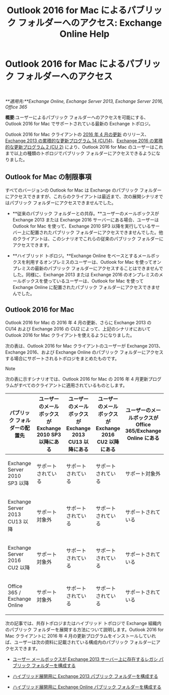 ﻿---
title: 'Outlook 2016 for Mac によるパブリック フォルダーへのアクセス: Exchange Online Help'
TOCTitle: Outlook 2016 for Mac によるパブリック フォルダーへのアクセス
ms:assetid: bc9b8226-bd8b-4edc-882b-4f19cfe118eb
ms:mtpsurl: https://technet.microsoft.com/ja-jp/library/Mt788631(v=EXCHG.150)
ms:contentKeyID: 74115362
ms.date: 05/22/2018
mtps_version: v=EXCHG.150
ms.translationtype: HT
---

# Outlook 2016 for Mac によるパブリック フォルダーへのアクセス

 

_**適用先:**Exchange Online, Exchange Server 2013, Exchange Server 2016, Office 365_

**概要**:ユーザーによるパブリック フォルダーへのアクセスを可能にする、Outlook 2016 for Mac でサポートされている最新の Exchange トポロジ。

Outlook 2016 for Mac クライアントの [2016 年 4 月の更新](https://go.microsoft.com/fwlink/?linkid=82920) のリリース、[Exchange 2013 の累積的な更新プログラム 14 (CU14)](https://go.microsoft.com/fwlink/p/?linkid=84943)、[Exchange 2016 の累積的な更新プログラム 2 (CU 2)](https://go.microsoft.com/fwlink/p/?linkid=84979) により、Outlook 2016 for Mac のユーザーはこれまで以上の種類のトポロジでパブリック フォルダーにアクセスできるようになりました。

## Outlook for Mac の制限事項

すべてのバージョンの Outlook for Mac は Exchange のパブリック フォルダーにアクセスできますが、これらのクライアントは最近まで、次の展開シナリオではパブリック フォルダーにアクセスできませんでした。

  - **従来のパブリック フォルダーとの共存。**ユーザーのメールボックスが Exchange 2013 または Exchange 2016 サーバーにある場合、ユーザーは Outlook for Mac を使って、Exchange 2010 SP3 以降を実行しているサーバー上に配置されたパブリック フォルダーにアクセスできませんでした。他のクライアントは、このシナリオでこれらの従来のパブリック フォルダーにアクセスできます。

  - **ハイブリッド トポロジ。**Exchange Online をベースとするメールボックスを利用するオンプレミスのユーザーは、Outlook for Mac を使ってオンプレミスの最新のパブリック フォルダーにアクセスすることはできませんでした。同様に、Exchange 2013 または Exchange 2016 のオンプレミスのメールボックスを使っているユーザーは、Outlook for Mac を使って Exchange Online に配置されたパブリック フォルダーにアクセスできませんでした。

## Outlook 2016 for Mac

Outlook 2016 for Mac の 2016 年 4 月の更新、さらに Exchange 2013 の CU14 および Exchange 2016 の CU2 によって、上記のシナリオにおいて Outlook 2016 for Mac クライアントを使えるようになりました。

次の表は、Outlook 2016 for Mac クライアントのユーザーが Exchange 2013、Exchange 2016、および Exchange Online のパブリック フォルダーにアクセスする場合にサポートされるトポロジをまとめたものです。


> [!NOTE]
> 次の表に示すシナリオでは、Outlook 2016 for Mac の 2016 年 4 月更新プログラムがすべてのクライアントに適用されているものとします。




<table>
<colgroup>
<col style="width: 20%" />
<col style="width: 20%" />
<col style="width: 20%" />
<col style="width: 20%" />
<col style="width: 20%" />
</colgroup>
<thead>
<tr class="header">
<th>パブリック フォルダーの配置先</th>
<th>ユーザーのメールボックスが Exchange 2010 SP3 以降にある</th>
<th>ユーザーのメールボックスが Exchange 2013 CU13 以降にある</th>
<th>ユーザーのメールボックスが Exchange 2016 CU2 以降にある</th>
<th>ユーザーのメールボックスが Office 365/Exchange Online にある</th>
</tr>
</thead>
<tbody>
<tr class="odd">
<td><p>Exchange Server 2010 SP3 以降</p></td>
<td><p>サポートされている</p></td>
<td><p>サポートされている</p></td>
<td><p>サポートされている</p></td>
<td><p>サポート対象外</p></td>
</tr>
<tr class="even">
<td><p>Exchange Server 2013 CU13 以降</p></td>
<td><p>サポート対象外</p></td>
<td><p>サポートされている</p></td>
<td><p>サポートされている</p></td>
<td><p>サポートされている</p></td>
</tr>
<tr class="odd">
<td><p>Exchange Server 2016 CU2 以降</p></td>
<td><p>サポート対象外</p></td>
<td><p>サポートされている</p></td>
<td><p>サポートされている</p></td>
<td><p>サポートされている</p></td>
</tr>
<tr class="even">
<td><p>Office 365 / Exchange Online</p></td>
<td><p>サポート対象外</p></td>
<td><p>サポートされている</p></td>
<td><p>サポートされている</p></td>
<td><p>サポートされている</p></td>
</tr>
</tbody>
</table>


次の記事では、共存トポロジまたはハイブリッド トポロジで Exchange 組織内のパブリック フォルダーを展開する方法について説明します。Outlook 2016 for Mac クライアントに 2016 年 4 月の更新プログラムをインストールしていれば、ユーザーは次の資料に記載されている構成内のパブリック フォルダーにアクセスできます。

  - [ユーザー メールボックスが Exchange 2013 サーバー上に存在するレガシ パブリック フォルダーを構成する](configure-legacy-public-folders-where-user-mailboxes-are-on-exchange-2013-servers-exchange-2013-help.md)

  - [ハイブリッド展開用に Exchange 2013 パブリック フォルダーを構成する](configure-exchange-2013-public-folders-for-a-hybrid-deployment-exchange-2013-help.md)

  - [ハイブリッド展開用に Exchange Online パブリック フォルダーを構成する](configure-exchange-online-public-folders-for-a-hybrid-deployment-exchange-2013-help.md)

